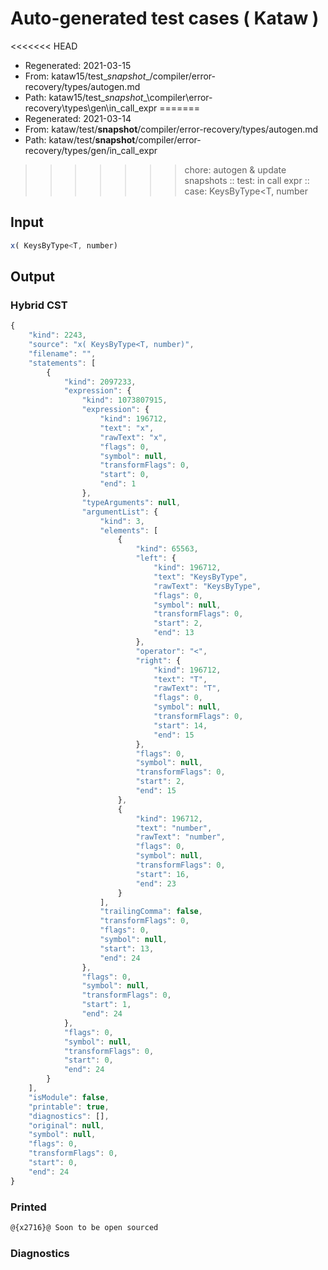 # Auto-generated test cases ( Kataw )
<<<<<<< HEAD
- Regenerated: 2021-03-15
- From: kataw15/test\__snapshot__/compiler/error-recovery/types/autogen.md
- Path: kataw15/test\__snapshot__\compiler\error-recovery\types\gen\in_call_expr
=======
- Regenerated: 2021-03-14
- From: kataw/test/__snapshot__/compiler/error-recovery/types/autogen.md
- Path: kataw/test/__snapshot__/compiler/error-recovery/types/gen/in_call_expr
>>>>>>> chore: autogen & update snapshots
> :: test: in call expr
> :: case:  KeysByType<T, number
## Input

`````js
x( KeysByType<T, number)
`````

## Output

### Hybrid CST

```javascript
{
    "kind": 2243,
    "source": "x( KeysByType<T, number)",
    "filename": "",
    "statements": [
        {
            "kind": 2097233,
            "expression": {
                "kind": 1073807915,
                "expression": {
                    "kind": 196712,
                    "text": "x",
                    "rawText": "x",
                    "flags": 0,
                    "symbol": null,
                    "transformFlags": 0,
                    "start": 0,
                    "end": 1
                },
                "typeArguments": null,
                "argumentList": {
                    "kind": 3,
                    "elements": [
                        {
                            "kind": 65563,
                            "left": {
                                "kind": 196712,
                                "text": "KeysByType",
                                "rawText": "KeysByType",
                                "flags": 0,
                                "symbol": null,
                                "transformFlags": 0,
                                "start": 2,
                                "end": 13
                            },
                            "operator": "<",
                            "right": {
                                "kind": 196712,
                                "text": "T",
                                "rawText": "T",
                                "flags": 0,
                                "symbol": null,
                                "transformFlags": 0,
                                "start": 14,
                                "end": 15
                            },
                            "flags": 0,
                            "symbol": null,
                            "transformFlags": 0,
                            "start": 2,
                            "end": 15
                        },
                        {
                            "kind": 196712,
                            "text": "number",
                            "rawText": "number",
                            "flags": 0,
                            "symbol": null,
                            "transformFlags": 0,
                            "start": 16,
                            "end": 23
                        }
                    ],
                    "trailingComma": false,
                    "transformFlags": 0,
                    "flags": 0,
                    "symbol": null,
                    "start": 13,
                    "end": 24
                },
                "flags": 0,
                "symbol": null,
                "transformFlags": 0,
                "start": 1,
                "end": 24
            },
            "flags": 0,
            "symbol": null,
            "transformFlags": 0,
            "start": 0,
            "end": 24
        }
    ],
    "isModule": false,
    "printable": true,
    "diagnostics": [],
    "original": null,
    "symbol": null,
    "flags": 0,
    "transformFlags": 0,
    "start": 0,
    "end": 24
}
```

### Printed

```javascript
@{x2716}@ Soon to be open sourced
```

### Diagnostics

```javascript

```

